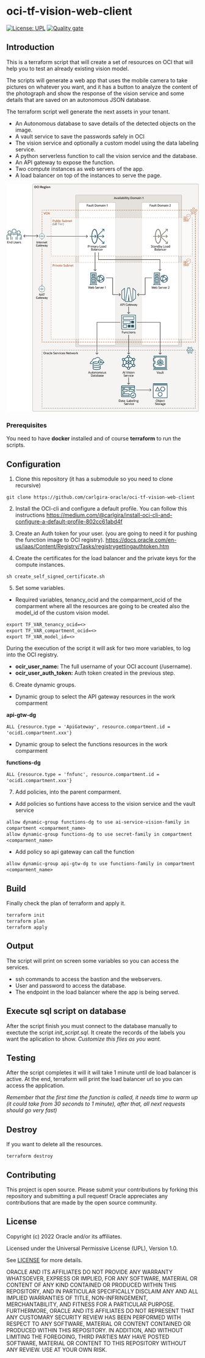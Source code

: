 # oci-tf-vision-web-client

[![License: UPL](https://img.shields.io/badge/license-UPL-green)](https://img.shields.io/badge/license-UPL-green) [![Quality gate](https://sonarcloud.io/api/project_badges/quality_gate?project=oracle-devrel_oci-tf-vision-web-client)](https://sonarcloud.io/dashboard?id=oracle-devrel_oci-tf-vision-web-client)

## Introduction
This is a terraform script that will create a set of resources on OCI that will help you to test an already existing vision model.

The scripts will generate a web app that uses the mobile camera to take pictures on whatever you want, and it has a button to analyze the content of the photograph and show the response of the vision service and some details that are saved on an autonomous JSON database.

The terraform script well generate the next assets in your tenant.

- An Autonomous database to save details of the detected objects on the image.
- A vault service to save the passwords safely in OCI
- The vision service and optionally a custom model using the data labeling service.
- A python serverless function to call the vision service and the database.
- An API gateway to expose the function.
- Two compute instances as web servers of the app.
- A load balancer on top of the instances to serve the page.

![architecture drawio](architecture.drawio.png)

### Prerequisites
You need to have **docker** installed and of course **terraform** to run the scripts.

## Configuration

1. Clone this repository (it has a submodule so you need to clone recursive)

```
git clone https://github.com/carlgira-oracle/oci-tf-vision-web-client
```

2. Install the OCI-cli and configure a default profile. You can follow this instructions https://medium.com/@carlgira/install-oci-cli-and-configure-a-default-profile-802cc61abd4f

3. Create an Auth token for your user. (you are going to need it for pushing the function image to OCI registry). https://docs.oracle.com/en-us/iaas/Content/Registry/Tasks/registrygettingauthtoken.htm

4. Create the certificates for the load balancer and the private keys for the compute instances.
```
sh create_self_signed_certificate.sh
```

5. Set some variables.

- Required variables, tenancy_ocid and the comparment_ocid of the comparment where all the resources are going to be created also the model_id of the custom vision model.
```
export TF_VAR_tenancy_ocid=<>
export TF_VAR_compartment_ocid=<>
export TF_VAR_model_id=<>
```

During the execution of the script it will ask for two more variables, to log into the OCI registry.

- **ocir_user_name:** The full username of your OCI account (<namespace>/username).
- **ocir_user_auth_token:** Auth token created in the previous step.

6. Create dynamic groups.

- Dynamic group to select the API gateway resources in the work comparment

**api-gtw-dg**
```
ALL {resource.type = 'ApiGateway', resource.compartment.id = 'ocid1.compartment.xxx'}
```
- Dynamic group to select the functions resources in the work comparment

**functions-dg**
```
ALL {resource.type = 'fnfunc', resource.compartment.id = 'ocid1.compartment.xxx'}
```

7. Add policies, into the parent comparment.

- Add policies so funtions have access to the vision service and the vault service
```
allow dynamic-group functions-dg to use ai-service-vision-family in compartment <comparment_name>
allow dynamic-group functions-dg to use secret-family in compartment <comparment_name>
```

- Add policy so api gateway can call the function
```
allow dynamic-group api-gtw-dg to use functions-family in compartment <comparment_name>
```

## Build
Finally check the plan of terraform and apply it.

```
terraform init
terraform plan
terraform apply
```

## Output
The script will print on screen some variables so you can access the services.

- ssh commands to access the bastion and the webservers.
- User and password to access the database.
- The endpoint in the load balancer where the app is being served.

## Execute sql script on database
After the script finish you must connect to the database manually to exectute the script *init_script.sql*. It create the records of the labels you want the aplication to show. *Customize this files as you want.*

## Testing

After the script completes it will it will take 1 minute until de load balancer is active. At the end, terraform will print the load balancer url so you can access the application. 

*Remember that the first time the function is called, it needs time to warm up (it could take from 30 seconds to 1 minute), after that, all next requests should go very fast)*

## Destroy
If you want to delete all the resources. 
```
terraform destroy
```

## Contributing
This project is open source.  Please submit your contributions by forking this repository and submitting a pull request!  Oracle appreciates any contributions that are made by the open source community.

## License
Copyright (c) 2022 Oracle and/or its affiliates.

Licensed under the Universal Permissive License (UPL), Version 1.0.

See [LICENSE](LICENSE) for more details.

ORACLE AND ITS AFFILIATES DO NOT PROVIDE ANY WARRANTY WHATSOEVER, EXPRESS OR IMPLIED, FOR ANY SOFTWARE, MATERIAL OR CONTENT OF ANY KIND CONTAINED OR PRODUCED WITHIN THIS REPOSITORY, AND IN PARTICULAR SPECIFICALLY DISCLAIM ANY AND ALL IMPLIED WARRANTIES OF TITLE, NON-INFRINGEMENT, MERCHANTABILITY, AND FITNESS FOR A PARTICULAR PURPOSE.  FURTHERMORE, ORACLE AND ITS AFFILIATES DO NOT REPRESENT THAT ANY CUSTOMARY SECURITY REVIEW HAS BEEN PERFORMED WITH RESPECT TO ANY SOFTWARE, MATERIAL OR CONTENT CONTAINED OR PRODUCED WITHIN THIS REPOSITORY. IN ADDITION, AND WITHOUT LIMITING THE FOREGOING, THIRD PARTIES MAY HAVE POSTED SOFTWARE, MATERIAL OR CONTENT TO THIS REPOSITORY WITHOUT ANY REVIEW. USE AT YOUR OWN RISK. 